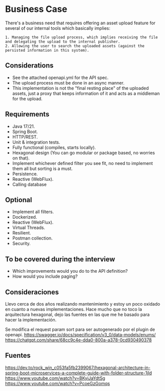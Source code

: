# Business Case

There's a business need that requires offering an asset upload feature for several of our internal tools which basically implies: 

    1. Managing the file upload process, which implies receiving the file and delegating the upload to the internal publisher. 
    2. Allowing the user to search the uploaded assets (against the persisted information in this system).

## Considerations
- See the attached openapi.yml for the API spec.
- The upload process must be done in an async manner.
- This implementation is not the "final resting place" of the uploaded assets, just a proxy that keeps information of it and acts as a middleman for the upload.

## Requirements
- Java 17/21.
- Spring Boot.
- HTTP/REST.
- Unit & integration tests.
- Fully functional (compiles, starts locally).
- Hexagonal design (You can go modular or package based, no worries on that). 
- Implement whichever defined filter you see fit, no need to implement them all but sorting is a must.
- Persistence.
- Reactive (WebFlux).
- Calling database

## Optional
- Implement all filters.
- Dockerized.
- Reactive (WebFlux). 
- Virtual Threads.
- Resilient.
- Postman collection.
- Security.

## To be covered during the interview
- Which improvements would you do to the API definition?
- How would you include paging?

## Consideraciones
Llevo cerca de dos años realizando mantenimiento y estoy un poco oxidado en cuanto a nuevas implementaciones.
Hace mucho que no toco la arquitectura hexagonal, dejo las fuentes en las que me he basado para hacer la implementación.

Se modifica el request param sort para ser autogenerado por el plugin de openapi.
https://swagger.io/docs/specification/v3_0/data-models/enums/
https://chatgpt.com/share/68cc9c4e-dda0-800a-a378-0cd930490378

## Fuentes
https://dev.to/rock_win_c053fa5fb2399067/hexagonal-architecture-in-spring-boot-microservices-a-complete-guide-with-folder-structure-1jld
https://www.youtube.com/watch?v=BKyiJaYdtSg
https://www.youtube.com/watch?v=PcoeGzGomqs